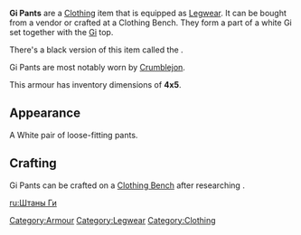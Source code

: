 **Gi Pants** are a [Clothing](Clothing.md "wikilink") item that is equipped
as [Legwear](Legwear.md "wikilink"). It can be bought from a vendor or
crafted at a Clothing Bench. They form a part of a white Gi set together
with the [Gi](Gi.md "wikilink") top.

There's a black version of this item called the [](Ninja_Pants.md).

Gi Pants are most notably worn by [Crumblejon](Crumblejon.md "wikilink").

This armour has inventory dimensions of **4x5**.

## Appearance

A White pair of loose-fitting pants.

## Crafting

Gi Pants can be crafted on a [Clothing Bench](Clothing_Bench.md "wikilink")
after researching [](Simple_Clothing_Types_(Tech).md).

[ru:Штаны Ги](ru:Штаны_Ги "wikilink")

[Category:Armour](Category:Armour "wikilink")
[Category:Legwear](Category:Legwear "wikilink")
[Category:Clothing](Category:Clothing "wikilink")